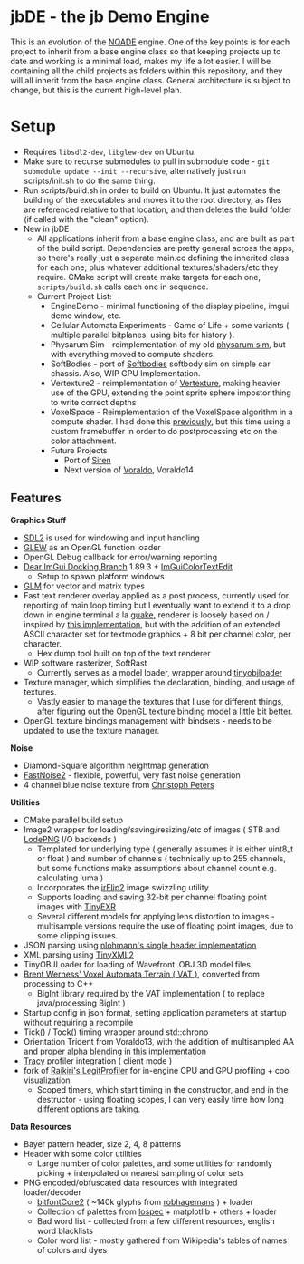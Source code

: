 # jbDE - the jb Demo Engine

This is an evolution of the [NQADE](https://github.com/0xBAMA/not-quite-a-demo-engine) engine. One of the key points is for each project to inherit from a base engine class so that keeping projects up to date and working is a minimal load, makes my life a lot easier. I will be containing all the child projects as folders within this repository, and they will all inherit from the base engine class. General architecture is subject to change, but this is the current high-level plan.

# Setup
- Requires `libsdl2-dev`, `libglew-dev` on Ubuntu.
- Make sure to recurse submodules to pull in submodule code - `git submodule update --init --recursive`, alternatively just run scripts/init.sh to do the same thing.
- Run scripts/build.sh in order to build on Ubuntu. It just automates the building of the executables and moves it to the root directory, as files are referenced relative to that location, and then deletes the build folder (if called with the "clean" option).
- New in jbDE
	- All applications inherit from a base engine class, and are built as part of the build script. Dependencies are pretty general across the apps, so there's really just a separate main.cc defining the inherited class for each one, plus whatever additional textures/shaders/etc they require. CMake script will create make targets for each one, `scripts/build.sh` calls each one in sequence.
	- Current Project List:
		- EngineDemo - minimal functioning of the display pipeline, imgui demo window, etc.
		- Cellular Automata Experiments - Game of Life + some variants ( multiple parallel bitplanes, using bits for history ).
		- Physarum Sim - reimplementation of my old [physarum sim](https://jbaker.graphics/writings/physarum.html), but with everything moved to compute shaders.
		- SoftBodies - port of [Softbodies](https://github.com/0xBAMA/SoftBodies) softbody sim on simple car chassis. Also, WIP GPU Implementation.
		- Vertexture2 - reimplementation of [Vertexture](https://jbaker.graphics/writings/vertexture.html), making heavier use of the GPU, extending the point sprite sphere impostor thing to write correct depths
		- VoxelSpace - Reimplementation of the VoxelSpace algorithm in a compute shader. I had done this [previously](https://jbaker.graphics/writings/voxelspace.html), but this time using a custom framebuffer in order to do postprocessing etc on the color attachment.
		- Future Projects
			- Port of [Siren](https://github.com/0xBAMA/Siren)
			- Next version of [Voraldo](https://github.com/0xBAMA/Voraldo13), Voraldo14

## Features
**Graphics Stuff**
- [SDL2](https://wiki.libsdl.org/) is used for windowing and input handling
- [GLEW](https://glew.sourceforge.net/) as an OpenGL function loader
- OpenGL Debug callback for error/warning reporting
- [Dear ImGui Docking Branch](https://github.com/ocornut/imgui/tree/docking) 1.89.3 + [ImGuiColorTextEdit](https://github.com/BalazsJako/ImGuiColorTextEdit)
	- Setup to spawn platform windows
- [GLM](http://glm.g-truc.net/0.9.8/api/index.html) for vector and matrix types
- Fast text renderer overlay applied as a post process, currently used for reporting of main loop timing but I eventually want to extend it to a drop down in engine terminal a la [guake](http://guake-project.org/), renderer is loosely based on / inspired by [this implementation](https://jmickle66666666.github.io/blog/techart/2019/12/18/bitmap-font-renderer.html), but with the addition of an extended ASCII character set for textmode graphics + 8 bit per channel color, per character.
	- Hex dump tool built on top of the text renderer
- WIP software rasterizer, SoftRast
	- Currently serves as a model loader, wrapper around [tinyobjloader](https://github.com/tinyobjloader/tinyobjloader)
- Texture manager, which simplifies the declaration, binding, and usage of textures.
	- Vastly easier to manage the textures that I use for different things, after figuring out the OpenGL texture binding model a little bit better.
- OpenGL texture bindings management with bindsets - needs to be updated to use the texture manager.

**Noise**
- Diamond-Square algorithm heightmap generation
- [FastNoise2](https://github.com/Auburn/FastNoise2) - flexible, powerful, very fast noise generation
- 4 channel blue noise texture from [Christoph Peters](http://momentsingraphics.de/BlueNoise.html)

**Utilities**
- CMake parallel build setup
- Image2 wrapper for loading/saving/resizing/etc of images ( STB and [LodePNG](https://lodev.org/lodepng/) I/O backends )
	- Templated for underlying type ( generally assumes it is either uint8_t or float ) and number of channels ( technically up to 255 channels, but some functions make assumptions about channel count e.g. calculating luma )
	- Incorporates the [irFlip2](https://jbaker.graphics/writings/irFlip2.html#irflip2) image swizzling utility
	- Supports loading and saving 32-bit per channel floating point images with [TinyEXR](https://github.com/syoyo/tinyexr)
	- Several different models for applying lens distortion to images - multisample versions require the use of floating point images, due to some clipping issues.
- JSON parsing using [nlohmann's single header implementation](https://github.com/nlohmann/json)
- XML parsing using [TinyXML2](https://tinyxml2.docsforge.com/)
- TinyOBJLoader for loading of Wavefront .OBJ 3D model files
- [Brent Werness' Voxel Automata Terrain ( VAT )](https://bitbucket.org/BWerness/voxel-automata-terrain/src/master/), converted from processing to C++
	- BigInt library required by the VAT implementation ( to replace java/processing BigInt )
- Startup config in json format, setting application parameters at startup without requiring a recompile
- Tick() / Tock() timing wrapper around std::chrono
- Orientation Trident from Voraldo13, with the addition of multisampled AA and proper alpha blending in this implementation
- [Tracy](https://github.com/wolfpld/tracy) profiler integration ( client mode )
- fork of [Raikiri's LegitProfiler](https://github.com/Raikiri/LegitProfiler/tree/master) for in-engine CPU and GPU profiling + cool visualization
	- Scoped timers, which start timing in the constructor, and end in the destructor - using floating scopes, I can very easily time how long different options are taking.

**Data Resources**
- Bayer pattern header, size 2, 4, 8 patterns
- Header with some color utilities
	- Large number of color palettes, and some utilities for randomly picking + interpolated or nearest sampling of color sets
- PNG encoded/obfuscated data resources with integrated loader/decoder
	- [bitfontCore2](https://jbaker.graphics/writings/bitfontCore2.html) ( ~140k glyphs from [robhagemans](https://github.com/robhagemans/hoard-of-bitfonts) ) + loader
	- Collection of palettes from [lospec](https://lospec.com/) + matplotlib + others + loader
	- Bad word list - collected from a few different resources, english word blacklists
	- Color word list - mostly gathered from Wikipedia's tables of names of colors and dyes

